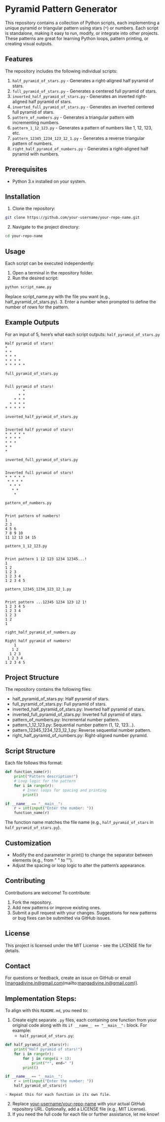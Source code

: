 
# Pyramid Pattern Generator
This repository contains a collection of Python scripts, each implementing a unique pyramid or triangular pattern using stars (`*`) or numbers. Each script is standalone, making it easy to run, modify, or integrate into other projects. These patterns are great for learning Python loops, pattern printing, or creating visual outputs.
## Features
The repository includes the following individual scripts:
1. `half_pyramid_of_stars.py` - Generates a right-aligned half pyramid of stars.
2. `full_pyramid_of_stars.py` - Generates a centered full pyramid of stars.
3. `inverted_half_pyramid_of_stars.py` - Generates an inverted right-aligned half pyramid of stars.
4. `inverted_full_pyramid_of_stars.py` - Generates an inverted centered full pyramid of stars.
5. `pattern_of_numbers.py` - Generates a triangular pattern with incrementing numbers.
6. `pattern_1_12_123.py` - Generates a pattern of numbers like 1, 12, 123, etc.
7. `pattern_12345_1234_123_12_1.py` - Generates a reverse triangular pattern of numbers.
8. `right_half_pyramid_of_numbers.py` - Generates a right-aligned half pyramid with numbers.
## Prerequisites
- Python 3.x installed on your system.
## Installation
1. Clone the repository:
```bash
git clone https://github.com/your-username/your-repo-name.git
```
2. Navigate to the project directory:
```bash
cd your-repo-name
```
## Usage
Each script can be executed independently:
1. Open a terminal in the repository folder.
2. Run the desired script:
```bash
python script_name.py
```
Replace script_name.py with the file you want (e.g., half_pyramid_of_stars.py).
3. Enter a number when prompted to define the number of rows for the pattern.
## Example Outputs
For an input of 5, here’s what each script outputs:
`half_pyramid_of_stars.py`
```
Half pyramid of stars!
* 
* * 
* * * 
* * * * 
* * * * * 
```
`full_pyramid_of_stars.py`
```

Full pyramid of stars!
        * 
      * * 
    * * * 
  * * * * 
* * * * * 
```
`inverted_half_pyramid_of_stars.py`
```

Inverted half pyramid of stars!
* * * * * 
* * * * 
* * * 
* * 
* 
```
`inverted_full_pyramid_of_stars.py`
```

Inverted full pyramid of stars!
* * * * * 
 * * * * 
  * * * 
   * * 
    * 
```
`pattern_of_numbers.py`
```

Print pattern of numbers!
1 
2 3 
4 5 6 
7 8 9 10 
11 12 13 14 15 
```
`pattern_1_12_123.py`
```

Print pattern 1 12 123 1234 12345...!
1 
1 2 
1 2 3 
1 2 3 4 
1 2 3 4 5 
```
`pattern_12345_1234_123_12_1.py`
```

Print pattern ...12345 1234 123 12 1!
1 2 3 4 5 
1 2 3 4 
1 2 3 
1 2 
1
```
`right_half_pyramid_of_numbers.py`
```
Right half pyramid of numbers!
    1 
   1 2 
  1 2 3 
 1 2 3 4 
1 2 3 4 5
```
## Project Structure
The repository contains the following files:
- half_pyramid_of_stars.py: Half pyramid of stars.
- full_pyramid_of_stars.py: Full pyramid of stars.
- inverted_half_pyramid_of_stars.py: Inverted half pyramid of stars.
- inverted_full_pyramid_of_stars.py: Inverted full pyramid of stars.
- pattern_of_numbers.py: Incremental number pattern.
- pattern_1_12_123.py: Sequential number pattern (1, 12, 123...).
- pattern_12345_1234_123_12_1.py: Reverse sequential number pattern.
- right_half_pyramid_of_numbers.py: Right-aligned number pyramid.
## Script Structure
Each file follows this format:
```python
def function_name(r):
    print("Pattern description!")
    # Loop logic for the pattern
    for i in range(r):
        # Inner loops for spacing and printing
        print()

if __name__ == "__main__":
    r = int(input("Enter the number: "))
    function_name(r)
```
The function name matches the file name (e.g., `half_pyramid_of_stars` in `half_pyramid_of_stars.py`).
## Customization
- Modify the end parameter in print() to change the separator between elements (e.g., from " " to "").
- Adjust the spacing or loop logic to alter the pattern’s appearance.
## Contributing
Contributions are welcome! To contribute:
1. Fork the repository.
2. Add new patterns or improve existing ones.
3. Submit a pull request with your changes.
Suggestions for new patterns or bug fixes can be submitted via GitHub issues.
## License
This project is licensed under the MIT License - see the LICENSE file for details.
## Contact
For questions or feedback, create an issue on GitHub or email [mangadivine.in@gmail.com(mailto:mangadivine.in@gmail.com)].
## Implementation Steps:
To align with this `README.md`, you need to:
1. Create eight separate `.py` files, each containing one function from your original code along with its `if __name__ == "__main__":` block. For example:
    - `half_pyramid_of_stars.py`:
```python
def half_pyramid_of_stars(r):
    print("Half pyramid of stars!")
    for i in range(r):
        for j in range(i + 1):
            print("*", end=" ")
        print()

if __name__ == "__main__":
    r = int(input("Enter the number: "))
    half_pyramid_of_stars(r)
```
    - Repeat this for each function in its own file.
2. Replace [your-username/your-repo-name](https://github.com/vishawas058/Python_Project) with your actual GitHub repository URL.
Optionally, add a LICENSE file (e.g., MIT License).
3. If you need the full code for each file or further assistance, let me know!
